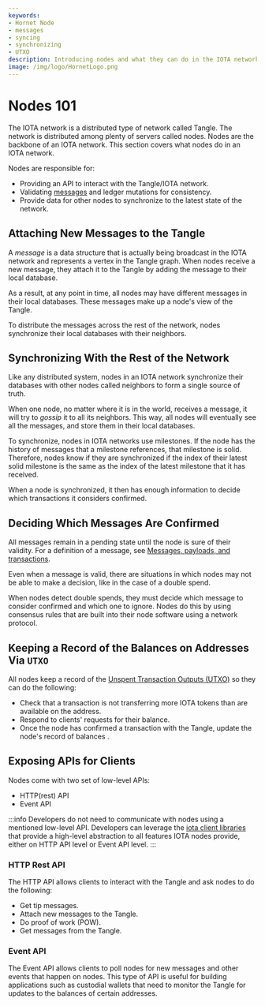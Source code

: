 ```yaml
---
keywords:
- Hornet Node
- messages
- syncing
- synchronizing
- UTXO
description: Introducing nodes and what they can do in the IOTA network (Tangle). 
image: /img/logo/HornetLogo.png
---
```


# Nodes 101

The IOTA network is a distributed type of network called Tangle.  The network is distributed among plenty of servers
called nodes. Nodes are the backbone of an IOTA network. This section covers what nodes do in an IOTA network.

Nodes are responsible for:

- Providing an API to interact with the Tangle/IOTA network.
- Validating [messages](https://chrysalis.docs.iota.org/guides/dev_guide#messages-payloads-and-transactions) and ledger mutations for consistency.
- Provide data for other nodes to synchronize to the latest state of the network.

## Attaching New Messages to the Tangle

A _message_ is a data structure that is actually being broadcast in the IOTA network and represents a vertex in the
Tangle graph. When nodes receive a new message, they attach it to the Tangle by adding the message to their local database.

As a result, at any point in time, all nodes may have different messages in their local databases. These messages make
up a node's view of the Tangle.

To distribute the messages across the rest of the network, nodes synchronize their local databases with their neighbors.

## Synchronizing With the Rest of the Network

Like any distributed system, nodes in an IOTA network synchronize their databases with other nodes called neighbors to form a
single source of truth.

When one node, no matter where it is in the world, receives a message, it will try to _gossip_ it to all its neighbors. This way, all nodes will eventually see all the messages, and store them in their local databases.

To synchronize, nodes in IOTA networks use milestones.  If the node has the history of messages that a milestone references, that milestone is solid. Therefore, nodes know if they are synchronized if the index of their latest solid milestone is the same as the index of the latest milestone that it has received.

When a node is synchronized, it then has enough information to decide which transactions it considers confirmed.

## Deciding Which Messages Are Confirmed

All messages remain in a pending state until the node is sure of their validity. For a definition of a message, see [Messages, payloads, and transactions](https://chrysalis.docs.iota.org/guides/dev_guide#messages-payloads-and-transactions).

Even when a message is valid, there are situations in which nodes may not be able to make a decision, like in the case of a double spend.

When nodes detect double spends, they must decide which message to consider confirmed and which one to ignore. Nodes do this by using consensus rules that are built into their node software using a network protocol.

## Keeping a Record of the Balances on Addresses Via `UTXO`

All nodes keep a record of the [Unspent Transaction Outputs (UTXO)](https://chrysalis.docs.iota.org/guides/dev_guide#unspent-transaction-output-utxo) so they can do the following:

* Check that a transaction is not transferring more IOTA tokens than are available on the address.
* Respond to clients' requests for their balance.
* Once the node has confirmed a transaction with the Tangle, update the node's record of balances . 

## Exposing APIs for Clients

Nodes come with two set of low-level APIs:

* HTTP(rest) API
* Event API

:::info
Developers do not need to communicate with nodes using a mentioned low-level API. Developers can leverage the [iota client libraries](https://chrysalis.docs.iota.org/libraries/) that provide a high-level abstraction to all features IOTA nodes provide, either on HTTP API level or Event API level.
:::

### HTTP Rest API

The HTTP API allows clients to interact with the Tangle and ask nodes to do the following:

* Get tip messages.
* Attach new messages to the Tangle.
* Do proof of work (POW).
* Get messages from the Tangle.

### Event API

The Event API allows clients to poll nodes for new messages and other events that happen on nodes. This type of API is useful for building applications such as custodial wallets that need to monitor the Tangle for updates to the balances of certain addresses.

